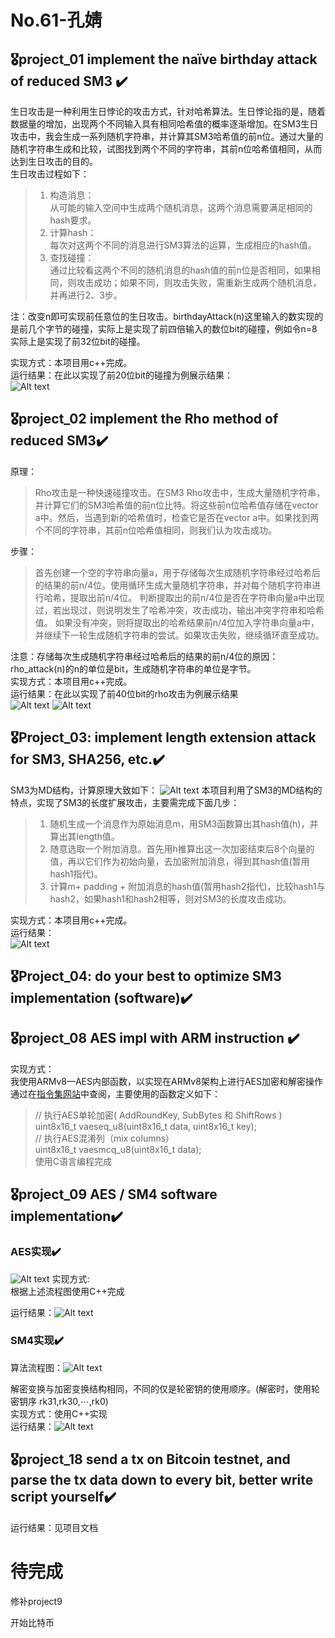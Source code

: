 # No.61-孔婧

## 🎖️project_01 implement the naïve birthday attack of reduced SM3 ✔️
生日攻击是一种利用生日悖论的攻击方式，针对哈希算法。生日悖论指的是，随着数据量的增加，出现两个不同输入具有相同哈希值的概率逐渐增加。在SM3生日攻击中，我会生成一系列随机字符串，并计算其SM3哈希值的前n位。通过大量的随机字符串生成和比较，试图找到两个不同的字符串，其前n位哈希值相同，从而达到生日攻击的目的。<br>
生日攻击过程如下：<br>
>1.	构造消息：<br>
从可能的输入空间中生成两个随机消息，这两个消息需要满足相同的hash要求。<br>
>2.	计算hash：<br>
每次对这两个不同的消息进行SM3算法的运算，生成相应的hash值。<br>
>3.	查找碰撞：<br>
通过比较看这两个不同的随机消息的hash值的前n位是否相同，如果相同，则攻击成功；如果不同，则攻击失败，需重新生成两个随机消息，并再进行2、3步。<br>

注：改变n即可实现前任意位的生日攻击。birthdayAttack(n)这里输入的数实现的是前几个字节的碰撞，实际上是实现了前四倍输入的数位bit的碰撞，例如令n=8实际上是实现了前32位bit的碰撞。<br>

实现方式：本项目用c++完成。<br>
运行结果：在此以实现了前20位bit的碰撞为例展示结果：<br>
![Alt text](https://github.com/happyhippo111/No.61-/blob/main/project_01/%E8%BF%90%E8%A1%8C%E7%BB%93%E6%9E%9C.png)



## 🎖️project_02 implement the Rho method of reduced SM3✔️
原理：<br>
>Rho攻击是一种快速碰撞攻击。在SM3 Rho攻击中，生成大量随机字符串，并计算它们的SM3哈希值的前n位比特。将这些前n位哈希值存储在vector a中。然后，当遇到新的哈希值时，检查它是否在vector a中。如果找到两个不同的字符串，其前n位哈希值相同，则我们认为攻击成功。<br>

步骤：
>首先创建一个空的字符串向量a，用于存储每次生成随机字符串经过哈希后的结果的前n/4位。使用循环生成大量随机字符串，并对每个随机字符串进行哈希，提取出前n/4位。
>判断提取出的前n/4位是否在字符串向量a中出现过，若出现过，则说明发生了哈希冲突，攻击成功，输出冲突字符串和哈希值。
>如果没有冲突，则将提取出的哈希结果前n/4位加入字符串向量a中，并继续下一轮生成随机字符串的尝试。如果攻击失败，继续循环直至成功。<br>

注意：存储每次生成随机字符串经过哈希后的结果的前n/4位的原因：rho_attack(n)的n的单位是bit，生成随机字符串的单位是字节。<br>
实现方式：本项目用c++完成。<br>
运行结果：在此以实现了前40位bit的rho攻击为例展示结果<br>
![Alt text](https://github.com/happyhippo111/No.61-/blob/main/project_02/%E8%BF%90%E8%A1%8C%E7%BB%93%E6%9E%9C.png)
![Alt text](https://github.com/happyhippo111/No.61-/blob/main/project_02/%E8%BF%90%E8%A1%8C%E7%BB%93%E6%9E%9C(1).png)

## 🎖️Project_03: implement length extension attack for SM3, SHA256, etc.✔️
SM3为MD结构，计算原理大致如下：
![Alt text](https://github.com/happyhippo111/No.61-/blob/main/project_03/%E8%AE%A1%E7%AE%97%E5%8E%9F%E7%90%86.png)
本项目利用了SM3的MD结构的特点，实现了SM3的长度扩展攻击，主要需完成下面几步：
>1.	随机生成一个消息作为原始消息m，用SM3函数算出其hash值(h)，并算出其length值。
>2.	随意选取一个附加消息。首先用h推算出这一次加密结束后8个向量的值，再以它们作为初始向量，去加密附加消息，得到其hash值(暂用hash1指代)。
>3.	计算m+ padding + 附加消息的hash值(暂用hash2指代)，比较hash1与hash2，如果hash1和hash2相等，则对SM3的长度攻击成功。

实现方式：本项目用c++完成。<br>
运行结果：<br>
![Alt text](https://github.com/happyhippo111/No.61-/blob/main/project_03/%E8%BF%90%E8%A1%8C%E7%BB%93%E6%9E%9C.png)
## 🎖️Project_04: do your best to optimize SM3 implementation (software)✔️

## 🎖️project_08 AES impl with ARM instruction ✔️

实现方式：<br>
我使用ARMv8—AES内部函数，以实现在ARMv8架构上进行AES加密和解密操作<br>
通过在[指令集网站](https://developer.arm.com/architectures/instruction-sets/intrinsics/#q=AES)中查阅，主要使用的函数定义如下：<br>

>// 执行AES单轮加密( AddRoundKey, SubBytes 和 ShiftRows )<br>
>uint8x16_t vaeseq_u8(uint8x16_t data, uint8x16_t key);<br>
>// 执行AES混淆列（mix columns）<br>
>uint8x16_t vaesmcq_u8(uint8x16_t data);<br>
使用C语言编程完成

## 🎖️project_09 AES / SM4 software implementation✔️

### AES实现✔️

![Alt text](https://github.com/happyhippo111/No.61-/blob/main/Project_09/AES/IMG_2377(20230727-004119).PNG)
实现方式:<br>
根据上述流程图使用C++完成<br>

运行结果：![Alt text](https://github.com/happyhippo111/No.61-/blob/main/Project_09/AES/%E8%BF%90%E8%A1%8C%E6%B5%8B%E8%AF%95.png)
### SM4实现✔️

算法流程图：![Alt text](https://github.com/happyhippo111/No.61-/blob/main/Project_09/SM4/%E7%AE%97%E6%B3%95%E6%B5%81%E7%A8%8B%E5%9B%BE.png)

解密变换与加密变换结构相同，不同的仅是轮密钥的使用顺序。(解密时，使用轮密钥序 rk31,rk30,⋯,rk0)<br>
实现方式：使用C++实现<br>
运行结果：![Alt text](https://github.com/happyhippo111/No.61-/blob/main/Project_09/SM4/%E8%BF%90%E8%A1%8C%E7%BB%93%E6%9E%9C.jpg)
## 🎖️project_18 send a tx on Bitcoin testnet, and parse the tx data down to every bit, better write script yourself✔️
运行结果：见项目文档 









# 待完成

修补project9

开始比特币
